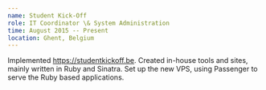 ```yaml
---
name: Student Kick-Off
role: IT Coordinator \& System Administration
time: August 2015 -- Present
location: Ghent, Belgium
---
```


Implemented <https://studentkickoff.be>. Created in-house tools and sites, mainly written in Ruby and Sinatra. Set up the new VPS, using Passenger to serve the Ruby based applications.
